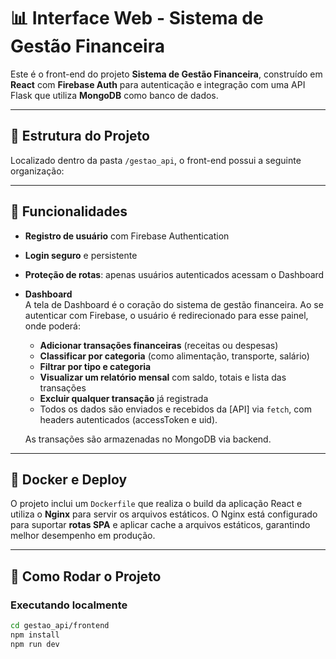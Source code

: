 # 📊 Interface Web - Sistema de Gestão Financeira

Este é o front-end do projeto **Sistema de Gestão Financeira**, construído em **React** com **Firebase Auth** para autenticação e integração com uma API Flask que utiliza **MongoDB** como banco de dados.

---

## 📁 Estrutura do Projeto

Localizado dentro da pasta `/gestao_api`, o front-end possui a seguinte organização:

---

## 🚀 Funcionalidades

- **Registro de usuário** com Firebase Authentication  
- **Login seguro** e persistente  
- **Proteção de rotas**: apenas usuários autenticados acessam o Dashboard  
- **Dashboard**  
   A tela de Dashboard é o coração do sistema de gestão financeira. Ao se autenticar com Firebase, o usuário é redirecionado para esse painel, onde poderá:

  - **Adicionar transações financeiras** (receitas ou despesas)  
  - **Classificar por categoria** (como alimentação, transporte, salário)  
  - **Filtrar por tipo e categoria**  
  - **Visualizar um relatório mensal** com saldo, totais e lista das transações  
  - **Excluir qualquer transação** já registrada  
  - Todos os dados são enviados e recebidos da [API] via `fetch`, com headers autenticados (accessToken e uid).  

   As transações são armazenadas no MongoDB via backend.

---

## 🐳 Docker e Deploy

O projeto inclui um `Dockerfile` que realiza o build da aplicação React e utiliza o **Nginx** para servir os arquivos estáticos. O Nginx está configurado para suportar **rotas SPA** e aplicar cache a arquivos estáticos, garantindo melhor desempenho em produção.

---

## 🔧 Como Rodar o Projeto

### Executando localmente

```bash
cd gestao_api/frontend
npm install
npm run dev

